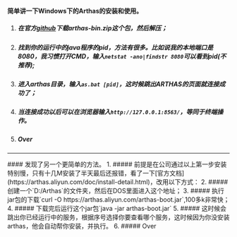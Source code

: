 #### 简单讲一下Windows下的Arthas的安装和使用。
1. ##### 在官方[github](https://github.com/alibaba/arthas/releases)下载arthas-bin.zip这个包，然后解压；
2. ##### 找到你的运行中的java程序的pid，方法有很多。比如说我的本地端口是8080，我习惯打开CMD，输入`netstat -ano|findstr 8080`可以看到pid(不推荐);
3. ##### 进入arthas目录，输入`as.bat [pid]`，这时候跳出ARTHAS的页面就连接成功了；
4. ##### 当连接成功以后可以在浏览器输入`http://127.0.0.1:8563/`，等同于终端操作。
5. ##### Over
<hr>
#### 发现了另一个更简单的方法。
1. ##### 前提是在公司通过以上第一步安装特别慢，只有十几M安装了半天最后还报错，看了一下[官方文档](https://arthas.aliyun.com/doc/install-detail.html)，改用以下方式：
2. ##### 创建一个`D:/Arthas`的文件夹，然后在DOS里面进入这个地址；
3. ##### 执行jar包的下载`curl -O https://arthas.aliyun.com/arthas-boot.jar`,100多k非常快；
4. ##### 下载完后运行这个jar包`java -jar arthas-boot.jar`
5. ##### 这时候会跳出你已经运行中的服务，根据序号选择你要查看哪个服务，这时候因为你没安装arthas，他会自动帮你安装，并执行。
6. ##### Over
